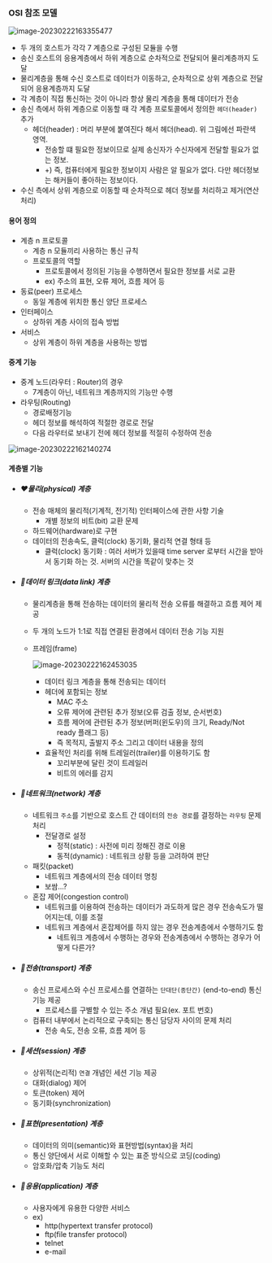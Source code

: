 ### OSI 참조 모델

![image-20230222163355477](C:\Users\X-note\AppData\Roaming\Typora\typora-user-images\image-20230222163355477.png)

- 두 개의 호스트가 각각 7 계층으로 구성된 모듈을 수행
- 송신 호스트의 응용계층에서 하위 계층으로 순차적으로 전달되어 물리계층까지 도달
- 물리계층을 통해 수신 호스트로 데이터가 이동하고, 순차적으로 상위 계층으로 전달되어 응용계층까지 도달
- 각 계층이 직접 통신하는 것이 아니라 항상 물리 계층을 통해 데이터가 전송
- 송신 측에서 하위 계층으로 이동할 때 각 계층 프로토콜에서 정의한 `헤더(header) `추가
  - 헤더(header) : 머리 부분에 붙여진다 해서 헤더(head). 위 그림에선 파란색 영역.
    - 전송할 떄 필요한 정보이므로 실제 송신자가 수신자에게 전달할 필요가 없는 정보. 
    - +) 즉, 컴퓨터에게 필요한 정보이지 사람은 알 필요가 없다. 다만 헤더정보는 해커들이 좋아하는 정보이다.
- 수신 측에서 상위 계층으로 이동할 때 순차적으로 헤더 정보를 처리하고 제거(연산처리)



#### 용어 정의

- 계층 n 프로토콜
  - 계층 n 모듈끼리 사용하는 통신 규칙
  - 프로토콜의 역할
    - 프로토콜에서 정의된 기능을 수행하면서 필요한 정보를 서로 교환
    - ex) 주소의 표현, 오류 제어, 흐름 제어 등
- 동료(peer) 프로세스
  - 동일 계층에 위치한 통신 양단 프로세스
- 인터페이스
  - 상하위 계층 사이의 접속 방법
- 서비스
  - 상위 계층이 하위 계층을 사용하는 방법



#### 중계 기능

- 중계 노드(라우터 : Router)의 경우
  - 7계층이 아닌, 네트워크 계층까지의 기능만 수행
- 라우팅(Routing)
  - 경로배정기능
  - 헤더 정보를 해석하여 적절한 경로로 전달
  - 다음 라우터로 보내기 전에 헤더 정보를 적절히 수정하여 전송

![image-20230222162140274](C:\Users\X-note\AppData\Roaming\Typora\typora-user-images\image-20230222162140274.png)



#### 계층별 기능

- ##### ❤️물리(physical) 계층

  - 전송 매체의 물리적(기계적, 전기적) 인터페이스에 관한 사항 기술
    - 개별 정보의 비트(bit) 교환 문제
  - 하드웨어(hardware)로 구현
  - 데이터의 전송속도, 클럭(clock) 동기화, 물리적 연결 형태 등
    - 클럭(clock) 동기화 : 여러 서버가 있을때 time server 로부터 시간을 받아서 동기화 하는 것. 서버의 시간을 똑같이 맞추는 것

- ##### 🧡데이터 링크(data link) 계층

  - 물리계층을 통해 전송하는 데이터의 물리적 전송 오류를 해결하고 흐름 제어 제공

  - 두 개의 노드가 1:1로 직접 연결된 환경에서 데이터 전송 기능 지원

  - 프레임(frame)

    ![image-20230222162453035](C:\Users\X-note\AppData\Roaming\Typora\typora-user-images\image-20230222162453035.png)

    - 데이터 링크 계층을 통해 전송되는 데이터
    - 헤더에 포함되는 정보
      - MAC 주소
      - 오류 제어에 관련된 추가 정보(오류 검출 정보, 순서번호)
      - 흐름 제어에 관련된 추가 정보(버퍼(윈도우)의 크기, Ready/Not ready 플래그 등)
      - 즉 목적지, 출발지 주소 그리고 데이터 내용을 정의
    - 효율적인 처리를 위해 트레일러(trailer)를 이용하기도 함
      - 꼬리부분에 달린 것이 트레일러
      - 비트의 에러를 감지

- ##### 💛네트워크(network) 계층

  - 네트워크 `주소`를 기반으로 호스트 간 데이터의 `전송 경로`를 결정하는 `라우팅` 문제 처리
    - 전달경로 설정
      - 정적(static) : 사전에 미리 정해진 경로 이용
      - 동적(dynamic) : 네트워크 상황 등을 고려하여 판단
  - 패킷(packet)
    - 네트워크 계층에서의 전송 데이터 명칭
    - 보쌈...?
  - 혼잡 제어(congestion control)
    - 네트워크를 이용하여 전송하는 데이터가 과도하게 많은 경우 전송속도가 떨어지는데, 이를 조절
    - 네트워크 계층에서 혼잡제어를 하지 않는 경우 전송계층에서 수행하기도 함
      - 네트워크 계층에서 수행하는 경우와 전송계층에서 수행하는 경우가 어떻게 다른가?

- ##### 💚전송(transport) 계층

  - 송신 프로세스와 수신 프로세스를 연결하는 `단대단(종단간)` (end-to-end) 통신 기능 제공
    - 프로세스를 구별할 수 있는 주소 개념 필요(ex. 포트 번호)
  - 컴퓨터 내부에서 논리적으로 구축되는 통신 담당자 사이의 문제 처리
    - 전송 속도, 전송 오류, 흐름 제어 등

- ##### 💙세션(session) 계층

  - 상위적(논리적) `연결` 개념인 세션 기능 제공
  - 대화(dialog) 제어
  - 토큰(token) 제어
  - 동기화(synchronization)

- ##### 💜표현(presentation) 계층

  - 데이터의 의미(semantic)와 표현방법(syntax)을 처리
  - 통신 양단에서 서로 이해할 수 있는 표준 방식으로 코딩(coding)
  - 암호화/압축 기능도 처리

- ##### 🤎응용(application) 계층

  - 사용자에게 유용한 다양한 서비스
  - ex)
    - http(hypertext transfer protocol)
    - ftp(file transfer protocol)
    - telnet
    - e-mail